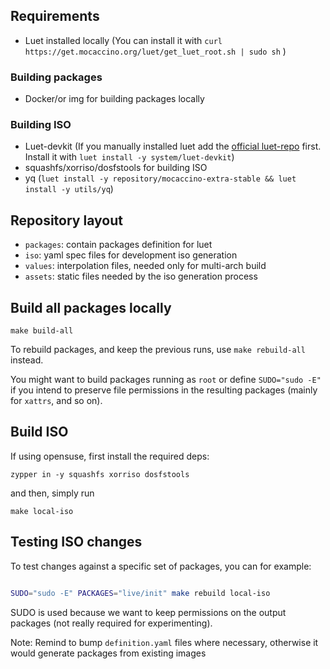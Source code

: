 ## Requirements

- Luet installed locally (You can install it with `curl https://get.mocaccino.org/luet/get_luet_root.sh | sudo sh` )

### Building packages

- Docker/or img for building packages locally

### Building ISO

- Luet-devkit (If you manually installed luet add the [official luet-repo](https://github.com/Luet-lab/luet-repo) first. Install it with `luet install -y system/luet-devkit`)
- squashfs/xorriso/dosfstools for building ISO
- yq (`luet install -y repository/mocaccino-extra-stable && luet install -y utils/yq`)

## Repository layout

- `packages`: contain packages definition for luet
- `iso`: yaml spec files for development iso generation
- `values`: interpolation files, needed only for multi-arch build
- `assets`: static files needed by the iso generation process

## Build all packages locally

```
make build-all
```

To rebuild packages, and keep the previous runs, use `make rebuild-all` instead.

You might want to build packages running as `root` or define `SUDO="sudo -E"` if you intend to preserve file permissions in the resulting packages (mainly for `xattrs`, and so on).

## Build ISO

If using opensuse, first install the required deps:

```
zypper in -y squashfs xorriso dosfstools
```

and then, simply run

```
make local-iso
```

## Testing ISO changes

To test changes against a specific set of packages, you can for example:

```bash

SUDO="sudo -E" PACKAGES="live/init" make rebuild local-iso

```

SUDO is used because we want to keep permissions on the output packages (not really required for experimenting).

Note: Remind to bump `definition.yaml` files where necessary, otherwise it would generate packages from existing images
